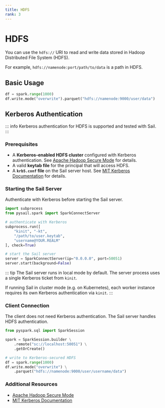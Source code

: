 ```yaml
---
title: HDFS
rank: 3
---
```


# HDFS

You can use the `hdfs://` URI to read and write data stored in Hadoop Distributed File System (HDFS).

For example, `hdfs://namenode:port/path/to/data` is a path in HDFS.

## Basic Usage

<!--@include: ../_common/spark-session.md-->

```python
df = spark.range(1000)
df.write.mode("overwrite").parquet("hdfs://namenode:9000/user/data")
```

## Kerberos Authentication

::: info
Kerberos authentication for HDFS is supported and tested with Sail.
:::

### Prerequisites

- A **Kerberos-enabled HDFS cluster** configured with Kerberos authentication. See [Apache Hadoop Secure Mode](https://hadoop.apache.org/docs/stable/hadoop-project-dist/hadoop-common/SecureMode.html) for details.
- A valid **keytab file** for the principal that will access HDFS.
- A **`krb5.conf` file** on the Sail server host. See [MIT Kerberos Documentation](https://web.mit.edu/kerberos/krb5-latest/doc/admin/conf_files/krb5_conf.html) for details.

### Starting the Sail Server

Authenticate with Kerberos before starting the Sail server.

```python
import subprocess
from pysail.spark import SparkConnectServer

# authenticate with Kerberos
subprocess.run([
    "kinit", "-kt",
    "/path/to/user.keytab",
    "username@YOUR.REALM"
], check=True)

# start the Sail server
server = SparkConnectServer(ip="0.0.0.0", port=50051)
server.start(background=False)
```

::: tip
The Sail server runs in local mode by default. The server process uses a single Kerberos ticket from `kinit`.

If running Sail in cluster mode (e.g. on Kubernetes), each worker instance requires its own Kerberos authentication via `kinit`.
:::

### Client Connection

The client does not need Kerberos authentication. The Sail server handles HDFS authentication.

```python
from pyspark.sql import SparkSession

spark = SparkSession.builder \
    .remote("sc://localhost:50051") \
    .getOrCreate()

# write to Kerberos-secured HDFS
df = spark.range(1000)
df.write.mode("overwrite") \
    .parquet("hdfs://namenode:9000/user/username/data")
```

### Additional Resources

- [Apache Hadoop Secure Mode](https://hadoop.apache.org/docs/stable/hadoop-project-dist/hadoop-common/SecureMode.html)
- [MIT Kerberos Documentation](https://web.mit.edu/kerberos/)
